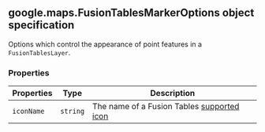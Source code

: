 <h2 id="FusionTablesMarkerOptions">
google.maps.FusionTablesMarkerOptions
object specification
</h2><p>Options which control the appearance of point features in a <code>FusionTablesLayer</code>.</p><h3>Properties</h3><table summary="object FusionTablesMarkerOptions - Properties" width="100%">
<thead>
<tr><th>Properties</th>
<th>Type</th>
<th>Description</th>
</tr></thead>
<tbody>
<tr>
<td><code>iconName</code></td>
<td><code>string</code></td>
<td>The name of a Fusion Tables <a href="http://www.google.com/fusiontables/DataSource?dsrcid=308519"> supported icon</a></td>
</tr>
</tbody>
</table>